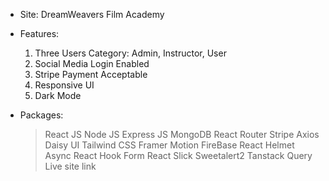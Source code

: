  * Site: DreamWeavers Film Academy

 * Features:

    1. Three Users Category: Admin, Instructor, User
    2. Social Media Login Enabled
    3. Stripe Payment Acceptable
    4. Responsive UI
    5. Dark Mode

 * Packages:
     > React JS
     > Node JS
     > Express JS
     > MongoDB
     > React Router
     > Stripe
     > Axios
     > Daisy UI
     > Tailwind CSS
     > Framer Motion
     > FireBase
     > React Helmet Async
     > React Hook Form
     > React Slick
     > Sweetalert2
     > Tanstack Query
Live site link
